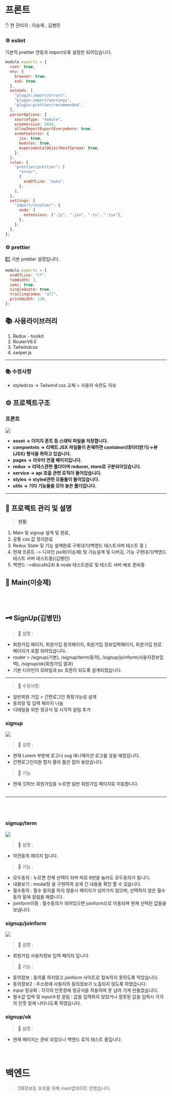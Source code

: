 # 프론트

<aside>
✋ 현 관리자 : 이승제 , 김병민

</aside>

### ⚙️ eslint

<aside>
 기본적 prettier 연동과 import오류 설정만 되어있습니다.

</aside>

```jsx
module.exports = {
  root: true,
  env: {
    browser: true,
    es6: true,
  },
  extends: [
    "plugin:import/errors",
    "plugin:import/warnings",
    "plugin:prettier/recommended",
  ],
  parserOptions: {
    sourceType: "module",
    ecmaVersion: 2020,
    allowImportExportEverywhere: true,
    ecmaFeatures: {
      jsx: true,
      modules: true,
      experimentalObjectRestSpread: true,
    },
  },
  rules: {
    "prettier/prettier": [
      "error",
      {
        endOfLine: "auto",
      },
    ],
  },
  settings: {
    "import/resolver": {
      node: {
        extensions: [".js", ".jsx", ".ts", ".tsx"],
      },
    },
  },
};
```

### ⚙️ prettier

<aside>
*️⃣ 기본 prettier 설정입니다.

</aside>

```jsx
module.exports = {
  endOfLine: "lf",
  tabWidth: 2,
  semi: true,
  singleQuote: true,
  trailingComma: "all",
  printWidth: 120,
};
```

## 📚 사용라이브러리

1. Redux - toolkit
2. RouterV6.5
3. Tailwindcss
4. swiper.js

---

### 📚 수정사항

- styledcss -> Tailwind css 교체 = 사용자 숙련도 이슈

## ⚙️ 프로젝트구조

### 프론트

![](./reaemeAssets/%ED%94%84%EB%A1%9C%EC%A0%9D%ED%8A%B8%EA%B5%AC%EC%A1%B0.png)

- **asset → 이미지 폰트 등 스태틱 파일을 저장합니다.**
- **compontnts → 리액트 JSX 파일들이 존재하면 container(데이터받기)→뷰(JSX) 형식을 취하고 있습니다.**
- **pages → 라우터 연결 페이지입니다.**
- **redux → 리덕스관련 폴더이며 reducer, store로 구분되어있습니다.**
- **service → api 호출 관련 로직이 들어있습니다.**
- **styles → styled관련 모듈들이 들어있습니다.**
- **utils → 기타 기능들을 모아 놓은 폴더입니다.**

---

## 📰 프로젝트 관리 및 설명

> **현황**:

1.  Main 및 signup 설계 및 완료,
2.  공통 css 값 정리완료
3.  Redux State 및 기능 설계완료 구축대기(백엔드 테스트서버 테스트 중 )
4.  현재 프론트 -> 디자인 jsx화(이승제) 및 기능설계 및 디버깅, 기능 구현대기(백엔드 테스트 서버 테스트중)(김병민)
5.  백엔드 ->db(cafe24) & node 테스트완료 및 테스트 서버 배포 준비중
    <br>

## **💎 Main(이승제)**

<br><br>

## **🗝️ SignUp(김병민)**

> 📜 설명 :

- 회원가입 페이지, 회원가입 동의페이지, 회원가입 정보입력페이지, 회원가입 완료 페이지가 포함 되어있습니다.
- router > /signup(기본), /signup/term(동의), /signup/joinform(사용자정보입력), /signup/ok(회원가입 결과)
- 기본 디자인이 모바일과 pc 호환이 되도록 설계되었습니다.

---

> 📜 수정사항:

- 일반회원 가입 > 간편로그인 확장가능성 설계
- 동의창 및 입력 페이지 나눔
- 디테일을 위한 정규식 및 시각적 알림 추가

### signup

![](./reaemeAssets/joinform.png)

> 📜 설명 :

- 현재 Lorem 부분에 로고나 svg 애니메이션 로고를 넣을 예정입니다.
- 간편로그인지원 할지 몰라 틀만 잡아 놓았습니다.

> 📜 기능

- 현재 깃허브 회원가입을 누르면 일반 회원가입 페이지로 이동합니다.
  <br>
  <br>

---

<br>
<br>

### signup/term

![](./reaemeAssets/term%ED%8E%98%EC%9D%B4%EC%A7%80.png)

> 📜 설명 :

- 약관동의 페이지 입니다.

> 📜 기능 :

- 모두동의 : 누르면 전체 선택이 되며 따로 6번을 눌러도 모두동의가 됩니다.
- 내용보기 : modal창 을 구현하여 상세 긴 내용을 확인 할 수 있습니다.
- 필수동의 : 필수 동의를 하지 않을시 페이지가 넘어가지 않으며, 선택하지 않은 필수 동의 밑에 알림을 해줍니다.
- joinform이동 : 필수동의가 되어있으면 joinform으로 이동되며 현재 선택된 값들을 보냅니다.

### signup/joinform

![](./reaemeAssets/joinform.png)

> 📜 설명 :

- 회원가입 사용자정보 입력 페이지 입니다.

> 📜 기능 :

- 동의정보 : 동의를 하지않고 joinform 사이트로 접속하지 못하도록 막았습니다.
- 동의정보2 : 주소창에 사용자의 동의정보가 노출되지 않도록 하였습니다.
- input 정규화 : 각각의 인풋창에 정규식을 적용하여 못 넘어 가게 만들었습니다.
- 필수값 입력 및 input수정 알림 : 값을 입력하지 않았거나 잘못된 값을 입력시 각각의 인풋 밑에 나타나도록 하였습니다.

### signup/ok

> 📜 설명 :

- 현재 페이지는 준비 되었으나 백엔드 로직 테스트 중입니다.
  <br>
  <br>
  <br>

# 백엔드

> DB정보등 보호를 위해 main업데이트 안했습니다.
